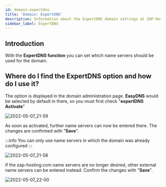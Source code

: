 ```yaml
---
id: domain-expertdns
title: 'Domain: ExpertDNS'
description: Information about the ExpertDNS domain settings at ZAP-Hosting - ZAP-hosting.com documentation
sidebar_label: ExpertDNS
---
```


## Introduction

With the **ExpertDNS function** you can set which name servers should be used for the domain.

## Where do I find the ExpertDNS option and how do I use it?

The option is displayed in the domain administration page. **EasyDNS** would be selected by default in there, so you must first check "**expertDNS Activate**"

![2022-05-07_21-59](https://user-images.githubusercontent.com/61953937/167270084-a8ee66f7-6f2e-4ffa-ac5a-8b3c56adab09.png)

As soon as activated, further name servers can now be entered there. 
The changes are confirmed with "**Save**".

:::info
You can only use name servers in which the domain was already configured
:::

![2022-05-07_21-58](https://user-images.githubusercontent.com/61953937/167270085-a01e6672-43ad-4aa9-bdcb-f461c74d5a1e.png)

If the zap-hosting.com name servers are no longer desired, other external name servers can be entered instead.
Confirm the changes with "**Save**".

![2022-05-07_22-00](https://user-images.githubusercontent.com/61953937/167270088-d6602f5a-7739-4287-8560-87bee0851149.png)
